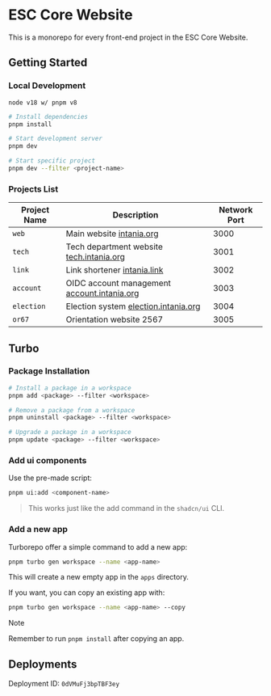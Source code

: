 # ESC Core Website

This is a monorepo for every front-end project in the ESC Core Website.

## Getting Started

### Local Development

`node v18 w/ pnpm v8`

```bash
# Install dependencies
pnpm install

# Start development server
pnpm dev

# Start specific project
pnpm dev --filter <project-name>
```

### Projects List

| Project Name | Description                                                                | Network Port |
| ------------ | -------------------------------------------------------------------------- | ------------ |
| `web`        | Main website [intania.org](https://intania.org)                            | 3000         |
| `tech`       | Tech department website [tech.intania.org](https://tech.intania.org)       | 3001         |
| `link`       | Link shortener [intania.link](https://intania.link)                        | 3002         |
| `account`    | OIDC account management [account.intania.org](https://account.intania.org) | 3003         |
| `election`   | Election system [election.intania.org](https://election.intania.org)       | 3004         |
| `or67`       | Orientation website 2567                                                   | 3005         |

## Turbo

### Package Installation

```bash
# Install a package in a workspace
pnpm add <package> --filter <workspace>

# Remove a package from a workspace
pnpm uninstall <package> --filter <workspace>

# Upgrade a package in a workspace
pnpm update <package> --filter <workspace>
```

### Add ui components

Use the pre-made script:

```sh
pnpm ui:add <component-name>
```

> This works just like the add command in the `shadcn/ui` CLI.

### Add a new app

Turborepo offer a simple command to add a new app:

```sh
pnpm turbo gen workspace --name <app-name>
```

This will create a new empty app in the `apps` directory.

If you want, you can copy an existing app with:

```sh
pnpm turbo gen workspace --name <app-name> --copy
```

> [!NOTE]
> Remember to run `pnpm install` after copying an app.

## Deployments

Deployment ID: `0dVMuFj3bpTBF3ey`

